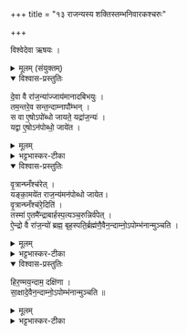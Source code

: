 +++
title = "१३ राजन्यस्य शक्तिस्तम्भनिवारकश्चरुः"

+++

विश्वेदेवा ऋषयः ।
<details><summary>मूलम् (संयुक्तम्)</summary>

दे॒वा वै रा॑ज॒न्या॑ज्जाय॑मानादबिभयु॒स्तम॒न्तरे॒व सन्त॒न्दाम्नापौ॑म्भ॒न्त्स वा ए॒षोऽपो॑ब्धो जायते॒ यद्रा॑ज॒न्यो॑ यद्वा ए॒षोऽन॑पोब्धो॒ जाये॑त वृ॒त्रान्घ्नँश्च॑रे॒द्यङ्का॒मये॑त राज॒न्य॑मन॑पोब्धो जायेत वृ॒त्रान्घ्नँश्च॑रे॒दिति॒ तस्मा॑ ए॒तमै॑न्द्राबार्हस्प॒त्यञ्च॒रुन्निर्व॑पेदै॒न्द्रो वै रा॑ज॒न्यो॑ ब्रह्म॒ बृह॒स्पति॒र्ब्रह्म॑णै॒वैन॒न्दाम्नो॒ऽपोम्भ॑नान्मुञ्चति हिर॒ण्मय॒न्दाम॒ दक्षि॑णा सा॒क्षादे॒वैन॒न्दाम्नो॒ऽपोम्भ॑नान्मुञ्चति ॥ [43]  
</details>

<details open><summary>विश्वास-प्रस्तुतिः</summary>

दे॒वा वै रा॑ज॒न्या॑ज्जाय॑मानादबिभयुः ।  
तम॒न्तरे॒व सन्त॒न्दाम्नापौ॑म्भन् ।  
स वा ए॒षोऽपो॑ब्धो जायते॒ यद्रा॑ज॒न्यः॑ ।  
यद्वा ए॒षोऽन॑पोब्धो॒ जाये॑त ।   
</details>

<details><summary>मूलम्</summary>

दे॒वा वै रा॑ज॒न्या॑ज्जाय॑मानादबिभयुः ।  
तम॒न्तरे॒व सन्त॒न्दाम्नापौ॑म्भन् ।  
स वा ए॒षोऽपो॑ब्धो जायते॒ यद्रा॑ज॒न्यः॑ ।  
यद्वा ए॒षोऽन॑पोब्धो॒ जाये॑त ।   
</details>

<details><summary>भट्टभास्कर-टीका</summary>

1देवा वा इत्यादि ॥ अन्तः गर्भ एव सन्तं दाम्ना अपौ म्भन् अपरुद्धशक्तिकाङ्गमबध्नन् । उभ उम्भ पूरणे ।
</details>

<details open><summary>विश्वास-प्रस्तुतिः</summary>

वृ॒त्रान्घ्नँश्च॑रेत् ।  
यङ्का॒मये॑त राज॒न्य॑मन॑पोब्धो जायेत।  
वृ॒त्रान्घ्नँश्च॑रे॒दिति॑ ।  
तस्मा॑ ए॒तमै॑न्द्राबार्हस्प॒त्यञ्च॒रुन्निर्व॑पेत् ।  
ऐ॒न्द्रो वै रा॑ज॒न्यो॑ ब्रह्म॒ बृह॒स्पति॒र्ब्रह्म॑णै॒वैन॒न्दाम्नो॒ऽपोम्भ॑नान्मुञ्चति ।  
</details>

<details><summary>मूलम्</summary>

वृ॒त्रान्घ्नँश्च॑रेत् ।  
यङ्का॒मये॑त राज॒न्य॑मन॑पोब्धो जायेत।  
वृ॒त्रान्घ्नँश्च॑रे॒दिति॑ ।  
तस्मा॑ ए॒तमै॑न्द्राबार्हस्प॒त्यञ्च॒रुन्निर्व॑पेत् ।  
ऐ॒न्द्रो वै रा॑ज॒न्यो॑ ब्रह्म॒ बृह॒स्पति॒र्ब्रह्म॑णै॒वैन॒न्दाम्नो॒ऽपोम्भ॑नान्मुञ्चति ।  
</details>

<details><summary>भट्टभास्कर-टीका</summary>

वृत्रानिति । वारकान् शत्रून् ।
</details>

<details open><summary>विश्वास-प्रस्तुतिः</summary>

हिर॒ण्मय॒न्दाम॒ दक्षि॑णा ।  
सा॒क्षादे॒वैन॒न्दाम्नो॒ऽपोम्भ॑नान्मुञ्चति ॥
</details>

<details><summary>मूलम्</summary>

हिर॒ण्मय॒न्दाम॒ दक्षि॑णा ।  
सा॒क्षादे॒वैन॒न्दाम्नो॒ऽपोम्भ॑नान्मुञ्चति ॥
</details>

<details><summary>भट्टभास्कर-टीका</summary>

अन्वाहार्यमासाद्य हिरण्मयं दाम दद्यात् ॥

इति द्वितीये चतुर्थे त्रयोदशोनुवाकः ॥

इति काम्या इष्टयस्समाप्ताः ॥  
</details>
